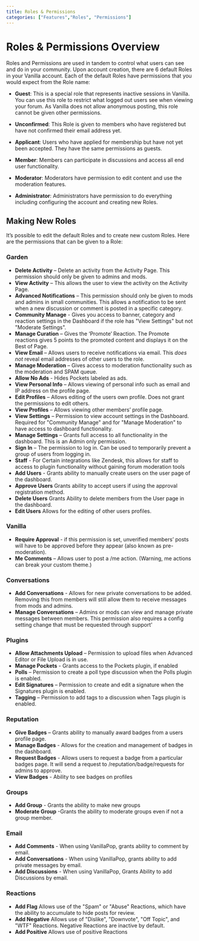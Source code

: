 ```yaml
---
title: Roles & Permissions
categories: ["Features","Roles", "Permissions"]
---
```


# Roles & Permissions Overview
 Roles and Permissions are used in tandem to control what users can see and do in your community. Upon account creation, there are 6 default Roles in your Vanilla account. Each of the default Roles have permissions that you would expect from the Role name:

- **Guest**: This is a special role that represents inactive sessions in Vanilla. You can use this role to restrict what logged out users see when viewing your forum. As Vanilla does not allow anonymous posting, this role cannot be given other permissions.

- **Unconfirmed**: This Role is given to members who have registered but have not confirmed their email address yet.

- **Applicant**: Users who have applied for membership but have not yet been accepted. They have the same permissions as guests.

- **Member**: Members can participate in discussions and access all end user functionality.

- **Moderator**: Moderators have permission to edit content and use the moderation features.

- **Administrator**: Administrators have permission to do everything including configuring the account and creating new Roles.


## Making New Roles

It’s possible to edit the default Roles and to create new custom Roles. Here are the permissions that can be given to a Role:

### Garden
- **Delete Activity** – Delete an activity from the Activity Page. This permission should only be given to admins and mods.
- **View Activity** – This allows the user to view the activity on the Activity Page.
- **Advanced Notifications** – This permission should only be given to mods and admins in small communities. This allows a notification to be sent when a new discussion or comment is posted in a specific category. 
- **Community Manage** - Gives you access to banner, category and reaction settings in the Dashboard if the role has "View Settings" but not "Moderate Settings".
- **Manage Curation**  – Gives the ‘Promote’ Reaction. The Promote reactions gives 5 points to the promoted content and displays it on the Best of Page.
- **View Email** – Allows users to receive notifications via email. This _does not_ reveal email addresses of other users to the role. 
- **Manage Moderation** – Gives access to moderation functionality such as the moderation and SPAM queue.
- **Allow No Ads** - Hides Pockets labeled as ads. 
- **View Personal Info** – Allows viewing of personal info such as email and IP address on the profile page. 
- **Edit Profiles** – Allows editing of the users own profile. Does not grant the permissions to edit others. 
- **View Profiles** – Allows viewing other members’ profile page.
- **View Settings** – Permission to view account settings in the Dashboard. Required for "Community Manage" and for "Manage Moderation" to have access to dashboard functionality.
- **Manage Settings** – Grants full access to all functionality in the dashboard. This is an Admin only permission. 
- **Sign In** – The permission to log in. Can be used to temporarily prevent a group of users from logging in.
- **Staff** - For Certain integrations like Zendesk, this allows for staff to access to plugin functionality without gaining forum moderation tools 
- **Add Users** - Grants ability to manually create users on the user page of the dashboard.
- **Approve Users** Grants ability to accept users if using the approval registration method. 
- **Delete Users** Grants Ability to delete members from the User page in the dashboard.
- **Edit Users** Allows for the editing of other users profiles. 


### Vanilla

- **Require Approval** - if this permission is set, unverified members’ posts will have to be approved before they appear (also known as pre-moderation).
- **Me Comments** – Allows user to post a /me action. (Warning, me actions can break your custom theme.)

### Conversations

- **Add Conversations** - Allows for new private conversations to be added. Removing this from members will still allow them to receive messages from mods and admins. 
- **Manage Conversations** – Admins or mods can view and manage private messages between members. This permission also requires a config setting change that must be requested through support'


### Plugins

- **Allow Attachments Upload** – Permission to upload files when Advanced Editor or File Upload is in use. 
- **Manage Pockets** - Grants access to the Pockets plugin, if enabled
- **Polls** – Permission to create a poll type discussion when the Polls plugin is enabled.
- **Edit Signatures** – Permission to create and edit a signature when the Signatures plugin is enabled.
- **Tagging** – Permission to add tags to a discussion when Tags plugin is enabled.

### Reputation 
- **Give Badges** – Grants ability to manually award badges from a users profile page. 
- **Manage Badges** - Allows for the creation and management of badges in the dashboard. 
- **Request Badges** - Allows users to request a badge from a particular badges page. It will send a request to /reputation/badge/requests for admins to approve. 
- **View Badges** - Ability to see badges on profiles

### Groups

- **Add Group** - Grants the ability to make new groups
- **Moderate Group** -Grants the ability to moderate groups even if not a group member. 

### Email

- **Add Comments** - When using VanillaPop, grants ability to comment by email. 
- **Add Conversations** - When using VanillaPop, grants ability to add private messages by email.
- **Add Discussions** - When using VanillaPop, Grants Ability to add Discussions by email. 

### Reactions

- **Add Flag**  Allows use of the "Spam" or "Abuse" Reactions, which have the ability to accumulate to hide posts for review. 
- **Add Negative** Allows use of "Dislike", "Downvote", "Off Topic", and "WTF" Reactions. Negative Reactions are inactive by default. 
- **Add Positive** Allows use of positive Reactions


